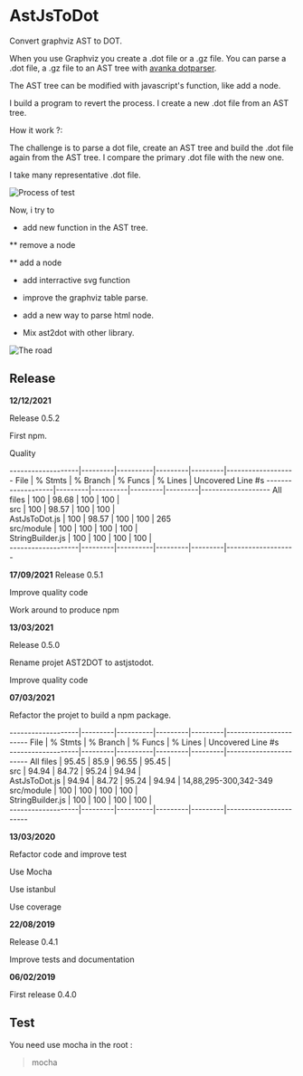 # AstJsToDot
Convert graphviz AST to DOT.

When you use Graphviz you create a .dot file or a .gz file.
You can parse a .dot file, a .gz file to an AST tree with 
[avanka dotparser](https://github.com/anvaka/dotparser).

The AST tree can be modified with javascript's function, like add a node.

I build a program to revert the process.
I create a new .dot file from an AST tree.

How it work ?:

The challenge is to parse a dot file, create an AST tree and build the .dot file again from the AST tree.
I compare the primary .dot file with the new one.

I take many representative .dot file.


![Process of test](./documentation/description3.png)


Now, i try to 
* add new function in the AST tree.

** remove a node

** add a node

* add interractive svg function
* improve the graphviz table parse.

* add a new way to parse html node.

* Mix ast2dot with other library.
  
![The road](./documentation/Chaine.png)

Release
-----------------
**12/12/2021**

Release 0.5.2

First npm.

Quality

-------------------|---------|----------|---------|---------|-------------------
File               | % Stmts | % Branch | % Funcs | % Lines | Uncovered Line #s 
-------------------|---------|----------|---------|---------|-------------------
All files          |     100 |    98.68 |     100 |     100 |                   
 src               |     100 |    98.57 |     100 |     100 |                   
  AstJsToDot.js    |     100 |    98.57 |     100 |     100 | 265               
 src/module        |     100 |      100 |     100 |     100 |                   
  StringBuilder.js |     100 |      100 |     100 |     100 |                   
-------------------|---------|----------|---------|---------|-------------------

**17/09/2021**
Release 0.5.1

Improve quality code

Work around to produce npm

**13/03/2021**

Release 0.5.0

Rename projet AST2DOT to astjstodot.

Improve quality code

**07/03/2021**

Refactor the projet to build a npm package.

-------------------|---------|----------|---------|---------|-----------------------
File               | % Stmts | % Branch | % Funcs | % Lines | Uncovered Line #s     
-------------------|---------|----------|---------|---------|-----------------------
All files          |   95.45 |     85.9 |   96.55 |   95.45 |                       
 src               |   94.94 |    84.72 |   95.24 |   94.94 |                       
  AstJsToDot.js    |   94.94 |    84.72 |   95.24 |   94.94 | 14,88,295-300,342-349 
 src/module        |     100 |      100 |     100 |     100 |                       
  StringBuilder.js |     100 |      100 |     100 |     100 |                       
-------------------|---------|----------|---------|---------|-----------------------

**13/03/2020**

Refactor code and improve test

Use Mocha

Use istanbul

Use coverage

**22/08/2019**

Release 0.4.1

Improve tests and documentation

**06/02/2019**

First release 0.4.0

Test
-----------------
You need use mocha
in the root :
>mocha
